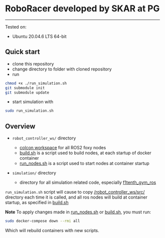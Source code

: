 # RoboRacer developed by SKAR at PG

---

Tested on:

- Ubuntu 20.04.6 LTS 64-bit

## Quick start

- clone this repository
- change directory to folder with cloned repository
- run

```bash
chmod +x ./run_simulation.sh
git submodule init
git submodule update
```

- start simulation with

```bash
sudo run_simulation.sh
```

## Overview

- `robot_controller_ws/` directory
  - [colcon workspace](https://docs.ros.org/en/foxy/Tutorials/Beginner-Client-Libraries/Colcon-Tutorial.html) for all ROS2 foxy nodes
  - [build.sh](./robot_controller_ws/build.sh) is a script used to build nodes, at each startup of docker container
  - [run_nodes.sh](./robot_controller_ws/run_nodes.sh) is a script used to start nodes at container startup

- `simulation/` directory
  - directory for all simulation related code, especially [f1tenth_gym_ros](https://github.com/RoboRacer-SKAR-PG/f1tenth_gym_ros.git)

`run_simulation.sh` script will cause to copy [/robot_controller_ws/src/](./robot_controller_ws/src/) directory each time it is called, and all ros nodes will build at container startup, as specified in [build.sh](./robot_controller_ws/build.sh)

**Note**
To apply changes made in [run_nodes.sh](./robot_controller_ws/run_nodes.sh) or [build.sh](./robot_controller_ws/build.sh), you must run:

```bash
sudo docker-compose down --rmi all
```

Which will rebuild containers with new scripts.
